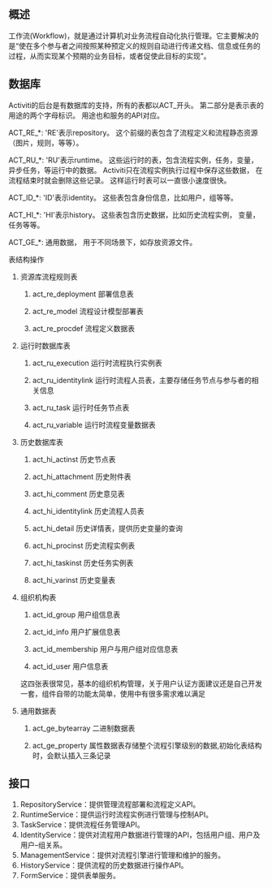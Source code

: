 ## 概述

工作流(Workflow)，就是通过计算机对业务流程自动化执行管理。它主要解决的是“使在多个参与者之间按照某种预定义的规则自动进行传递文档、信息或任务的过程，从而实现某个预期的业务目标，或者促使此目标的实现”。

## 数据库

Activiti的后台是有数据库的支持，所有的表都以ACT_开头。 第二部分是表示表的用途的两个字母标识。 用途也和服务的API对应。

ACT_RE_*: 'RE'表示repository。 这个前缀的表包含了流程定义和流程静态资源 （图片，规则，等等）。

ACT_RU_*: 'RU'表示runtime。 这些运行时的表，包含流程实例，任务，变量，异步任务，等运行中的数据。 Activiti只在流程实例执行过程中保存这些数据， 在流程结束时就会删除这些记录。 这样运行时表可以一直很小速度很快。

ACT_ID_*: 'ID'表示identity。 这些表包含身份信息，比如用户，组等等。

ACT_HI_*: 'HI'表示history。 这些表包含历史数据，比如历史流程实例， 变量，任务等等。

ACT_GE_*: 通用数据， 用于不同场景下，如存放资源文件。

表结构操作

1. 资源库流程规则表

    1) act_re_deployment 部署信息表

    2) act_re_model   流程设计模型部署表

    3) act_re_procdef   流程定义数据表

2. 运行时数据库表

    1) act_ru_execution 运行时流程执行实例表

    2) act_ru_identitylink 运行时流程人员表，主要存储任务节点与参与者的相关信息

    3) act_ru_task 运行时任务节点表

    4) act_ru_variable 运行时流程变量数据表

3. 历史数据库表

    1) act_hi_actinst 历史节点表

    2) act_hi_attachment 历史附件表

    3) act_hi_comment 历史意见表

    4) act_hi_identitylink 历史流程人员表

    5) act_hi_detail 历史详情表，提供历史变量的查询

    6) act_hi_procinst 历史流程实例表

    7) act_hi_taskinst 历史任务实例表

    8) act_hi_varinst 历史变量表

4. 组织机构表

    1) act_id_group 用户组信息表

    2) act_id_info 用户扩展信息表

    3) act_id_membership 用户与用户组对应信息表

    4) act_id_user 用户信息表

    这四张表很常见，基本的组织机构管理，关于用户认证方面建议还是自己开发一套，组件自带的功能太简单，使用中有很多需求难以满足

5. 通用数据表

    1) act_ge_bytearray 二进制数据表

    2) act_ge_property 属性数据表存储整个流程引擎级别的数据,初始化表结构时，会默认插入三条记录


## 接口

1. RepositoryService：提供管理流程部署和流程定义API。
2. RuntimeService：提供运行时流程实例进行管理与控制API。
3. TaskService：提供流程任务管理API。
4. IdentityService：提供对流程用户数据进行管理的API，包括用户组、用户及用户–组关系。
5. ManagementService：提供对流程引擎进行管理和维护的服务。
6. HistoryService：提供流程的历史数据进行操作API。
7. FormService：提供表单服务。